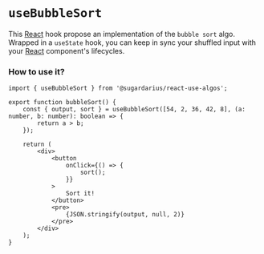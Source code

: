 # ```useBubbleSort```

This [React](https://reactjs.org/) hook propose an implementation of the `bubble sort` algo. <br />
Wrapped in a `useState` hook, you can keep in sync your shuffled input with your [React](https://reactjs.org/) component's lifecycles.

### How to use it?
```tsx
import { useBubbleSort } from '@sugardarius/react-use-algos';

export function bubbleSort() {
    const { output, sort } = useBubbleSort([54, 2, 36, 42, 8], (a: number, b: number): boolean => {
        return a > b;
    });

    return (
        <div>
            <button
                onClick={() => {
                    sort();
                }}
            >
                Sort it!
            </button>
            <pre>
                {JSON.stringify(output, null, 2)}
            </pre>
        </div>
    );
}
```
